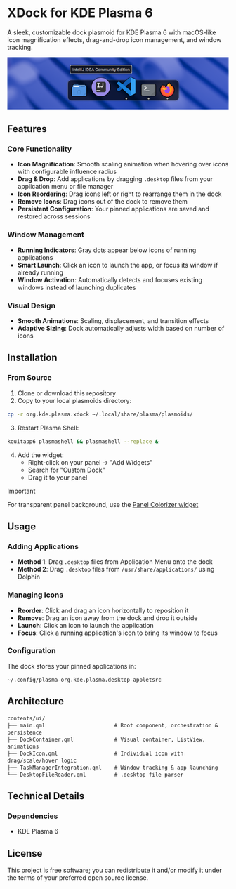 # XDock for KDE Plasma 6

A sleek, customizable dock plasmoid for KDE Plasma 6 with macOS-like icon magnification effects, drag-and-drop icon management, and window tracking.

![XDock](screenshot.png)

## Features

### Core Functionality
- **Icon Magnification**: Smooth scaling animation when hovering over icons with configurable influence radius
- **Drag & Drop**: Add applications by dragging `.desktop` files from your application menu or file manager
- **Icon Reordering**: Drag icons left or right to rearrange them in the dock
- **Remove Icons**: Drag icons out of the dock to remove them
- **Persistent Configuration**: Your pinned applications are saved and restored across sessions

### Window Management
- **Running Indicators**: Gray dots appear below icons of running applications
- **Smart Launch**: Click an icon to launch the app, or focus its window if already running
- **Window Activation**: Automatically detects and focuses existing windows instead of launching duplicates

### Visual Design
- **Smooth Animations**: Scaling, displacement, and transition effects
- **Adaptive Sizing**: Dock automatically adjusts width based on number of icons

## Installation

### From Source

1. Clone or download this repository
2. Copy to your local plasmoids directory:
```bash
cp -r org.kde.plasma.xdock ~/.local/share/plasma/plasmoids/
```

3. Restart Plasma Shell:
```bash
kquitapp6 plasmashell && plasmashell --replace &
```

4. Add the widget:
   - Right-click on your panel → "Add Widgets"
   - Search for "Custom Dock"
   - Drag it to your panel

> [!IMPORTANT]
> For transparent panel background, use the [Panel Colorizer widget](https://github.com/luisbocanegra/plasma-panel-colorizer)

## Usage

### Adding Applications
- **Method 1**: Drag `.desktop` files from Application Menu onto the dock
- **Method 2**: Drag `.desktop` files from `/usr/share/applications/` using Dolphin

### Managing Icons
- **Reorder**: Click and drag an icon horizontally to reposition it
- **Remove**: Drag an icon away from the dock and drop it outside
- **Launch**: Click an icon to launch the application
- **Focus**: Click a running application's icon to bring its window to focus

### Configuration
The dock stores your pinned applications in:
```
~/.config/plasma-org.kde.plasma.desktop-appletsrc
```

## Architecture

```
contents/ui/
├── main.qml                      # Root component, orchestration & persistence
├── DockContainer.qml             # Visual container, ListView, animations
├── DockIcon.qml                  # Individual icon with drag/scale/hover logic
├── TaskManagerIntegration.qml    # Window tracking & app launching
└── DesktopFileReader.qml         # .desktop file parser
```

## Technical Details

### Dependencies
- KDE Plasma 6

## License

This project is free software; you can redistribute it and/or modify it under the terms of your preferred open source license.
